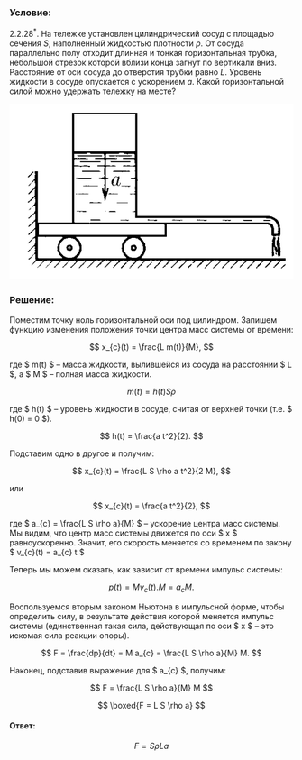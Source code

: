 ###  Условие:

$2.2.28^*.$ На тележке установлен цилиндрический сосуд с площадью сечения $S$, наполненный жидкостью плотности $\rho$. От сосуда параллельно полу отходит длинная и тонкая горизонтальная трубка, небольшой отрезок которой вблизи конца загнут по вертикали вниз. Расстояние от оси сосуда до отверстия трубки равно $L$. Уровень жидкости в сосуде опускается с ускорением $a$. Какой горизонтальной силой можно удержать тележку на месте?

![К задаче $2.2.28$|571x354, 40%](../../img/2.2.28/2.2.28.png)

###  Решение:

Поместим точку ноль горизонтальной оси под цилиндром. Запишем функцию изменения положения точки центра масс системы от времени:

$$
x_{c}(t) = \frac{L m(t)}{M},
$$

где $ m(t) $ – масса жидкости, вылившейся из сосуда на расстоянии $ L $, а $ M $ – полная масса жидкости.

$$
m(t) = h(t) S \rho
$$

где $ h(t) $ – уровень жидкости в сосуде, считая от верхней точки (т.е. $ h(0) = 0 $).

$$
h(t) = \frac{a t^2}{2}.
$$

Подставим одно в другое и получим:

$$
x_{c}(t) = \frac{L S \rho a t^2}{2 M},
$$

или

$$
x_{c}(t) = \frac{a t^2}{2},
$$

где $ a_{c} = \frac{L S \rho a}{M} $ – ускорение центра масс системы. Мы видим, что центр масс системы движется по оси $ x $ равноускоренно. Значит, его скорость меняется со временем по закону $ v_{c}(t) = a_{c} t $

Теперь мы можем сказать, как зависит от времени импульс системы:

$$
p(t) = M v_{c}(t). M = a_{c} M.
$$

Воспользуемся вторым законом Ньютона в импульсной форме, чтобы определить силу, в результате действия которой меняется импульс системы (единственная такая сила, действующая по оси $ x $ – это искомая сила реакции опоры).

$$
F = \frac{dp}{dt} = M a_{c} = \frac{L S \rho a}{M} M.
$$

Наконец, подставив выражение для $ a_{c} $, получим:

$$
F = \frac{L S \rho a}{M} M
$$

$$
\boxed{F = L S \rho a}
$$

#### Ответ:

$$
F = S\rho La
$$